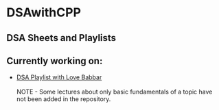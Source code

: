 # DSAwithCPP
## DSA Sheets and Playlists 
## Currently working on:
- <a href = "https://www.youtube.com/playlist?list=PLDzeHZWIZsTryvtXdMr6rPh4IDexB5NIA">DSA Playlist with Love Babbar</a>
<br><br>NOTE - Some lectures about only basic fundamentals of a topic have not been added in the repository.
